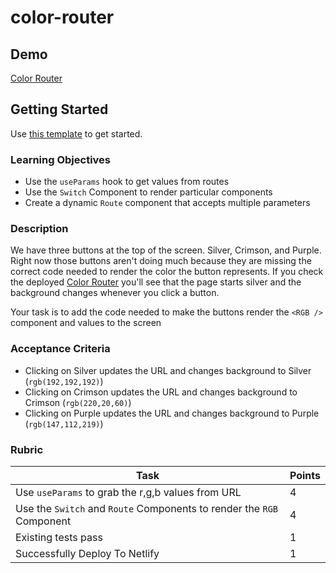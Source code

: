 # color-router

## Demo

[Color Router](https://color-router.netlify.app/)

## Getting Started

Use [this template](https://github.com/alchemycodelab/color-router) to get started.

### Learning Objectives

- Use the `useParams` hook to get values from routes
- Use the `Switch` Component to render particular components
- Create a dynamic `Route` component that accepts multiple parameters

### Description

We have three buttons at the top of the screen. Silver, Crimson, and Purple. Right now those buttons aren't doing much because they are missing the correct code needed to render the color the button represents. If you check the deployed [Color Router](https://color-router.netlify.app/) you'll see that the page starts silver and the background changes whenever you click a button.

Your task is to add the code needed to make the buttons render the `<RGB />` component and values to the screen

### Acceptance Criteria

- Clicking on Silver updates the URL and changes background to Silver (`rgb(192,192,192)`)
- Clicking on Crimson updates the URL and changes background to Crimson (`rgb(220,20,60)`)
- Clicking on Purple updates the URL and changes background to Purple (`rgb(147,112,219)`)

### Rubric

| Task                                                                  | Points |
| --------------------------------------------------------------------- | ------ |
| Use `useParams` to grab the r,g,b values from URL                     | 4      |
| Use the `Switch` and `Route` Components to render the `RGB` Component | 4      |
| Existing tests pass                                                   | 1      |
| Successfully Deploy To Netlify                                        | 1      |
